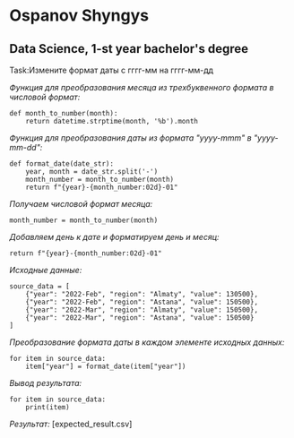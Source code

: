 # Ospanov Shyngys
## Data Science, 1-st year bachelor's degree
Task:Измените формат даты с гггг-мм на гггг-мм-дд


*Функция для преобразования месяца из трехбуквенного формата в числовой формат:*
```
def month_to_number(month):
    return datetime.strptime(month, '%b').month
```


*Функция для преобразования даты из формата "yyyy-mmm" в "yyyy-mm-dd":*
```
def format_date(date_str):
    year, month = date_str.split('-')
    month_number = month_to_number(month)
    return f"{year}-{month_number:02d}-01"
```


*Получаем числовой формат месяца:*
```
month_number = month_to_number(month)
```


*Добавляем день к дате и форматируем день и месяц:*
```
return f"{year}-{month_number:02d}-01"
```


*Исходные данные:*
```
source_data = [
    {"year": "2022-Feb", "region": "Almaty", "value": 130500},
    {"year": "2022-Feb", "region": "Astana", "value": 150500},
    {"year": "2022-Mar", "region": "Almaty", "value": 150500},
    {"year": "2022-Mar", "region": "Astana", "value": 150500}
]
```


*Преобразование формата даты в каждом элементе исходных данных:*
```
for item in source_data:
    item["year"] = format_date(item["year"])
```


*Вывод результата:*
```
for item in source_data:
    print(item)
```


*Результат:*
[expected_result.csv]
